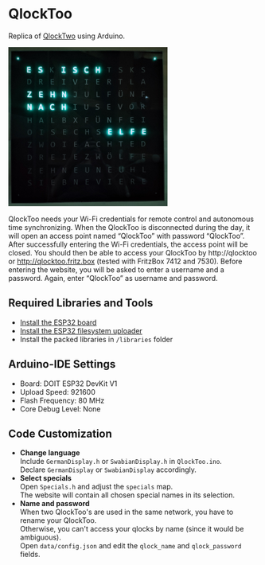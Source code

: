 # QlockToo
Replica of <a href="https://qlocktwo.com/de/stores">QlockTwo</a> using Arduino.  

<img src="doc/QlockToo.jpg" alt="QlockToo" width="320" height="320">

 QlockToo needs your Wi-Fi credentials for remote control and autonomous time synchronizing.
 When the QlockToo is disconnected during the day, it will open an access point named “QlockToo” with password “QlockToo”.
 After successfully entering the Wi-Fi credentials, the access point will be closed.
 You should then be able to access your QlockToo by http://qlocktoo or http://qlocktoo.fritz.box (tested with FritzBox 7412 and 7530).
 Before entering the website, you will be asked to enter a username and a password. Again, enter “QlockToo” as username and password.

## Required Libraries and Tools
 - <a href="https://randomnerdtutorials.com/installing-the-esp32-board-in-arduino-ide-windows-instructions/">Install the ESP32 board</a>
 - <a href="https://randomnerdtutorials.com/install-esp32-filesystem-uploader-arduino-ide/">Install the ESP32 filesystem uploader</a>
 - Install the packed libraries in `/libraries` folder

## Arduino-IDE Settings
 - Board: DOIT ESP32 DevKit V1 </li>
 - Upload Speed: 921600 </li>
 - Flash Frequency: 80 MHz </li>
 - Core Debug Level: None </li>
 
## Code Customization
- **Change language**   
    Include `GermanDisplay.h` or `SwabianDisplay.h` in `QlockToo.ino`.  
    Declare `GermanDisplay` or `SwabianDisplay` accordingly.  
- **Select specials**  
   Open `Specials.h` and adjust the `specials` map.  
   The website will contain all chosen special names in its selection.
- **Name and password**  
   When two QlockToo's are used in the same network, you have to rename your QlockToo.  
   Otherwise, you can't access your qlocks by name (since it would be ambiguous).  
   Open `data/config.json` and edit the `qlock_name` and `qlock_password` fields.  
